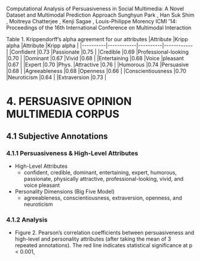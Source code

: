 Computational Analysis of Persuasiveness in Social Multimedia:
  A Novel Dataset and Multimodal Prediction Approach
Sunghyun Park , Han Suk Shim , Moitreya Chatterjee , Kenji Sagae , Louis-Philippe Morency
ICMI '14: Proceedings of the 16th International Conference on Multimodal Interaction

Table 1. Krippendorff’s alpha agreement for our attributes
|Attribute	|Kripp alpha	|Attribute	|Kripp alpha	|
|----------|------------|----------|------------|
|Confident	|0.73	|Passionate	|0.75	|
|Credible	|0.69	|Professional-looking	|0.70	|
|Dominant	|0.67	|Vivid	|0.68	|
|Entertaining	|0.68	|Voice	|pleasant	|0.67	|
|Expert	|0.70	|Phys.	|Attractive	|0.76	|
|Humorous	|0.74	|Persuasive	|0.68	|
|Agreeableness	|0.68	|Openness	|0.66	|
|Conscientiousness	|0.70	|Neuroticism	|0.64	|
|Extraversion	|0.73	|

# 4. PERSUASIVE OPINION MULTIMEDIA CORPUS

## 4.1 Subjective Annotations

### 4.1.1 Persuasiveness & High-Level Attributes

* High-Level Attributes
  * confident, credible, dominant, entertaining, expert, humorous, passionate,
    physically attractive, professional-looking, vivid, and voice pleasant
* Personality Dimensions (Big Five Model)
  * agreeableness, conscientiousness, extraversion, openness, and neuroticism

### 4.1.2 Analysis

* Figure 2. Pearson’s correlation coefficients between persuasiveness and
  high-level and personality attributes (after taking the mean of 3 repeated
  annotations). The red line indicates statistical significance at p < 0.001,
